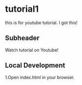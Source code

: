 # tutorial1
this is for youtube tutorial. I got this!

## Subheader
Watch tutorial on Youtube! 

## Local Development 
1.Open index.html in your browser.
